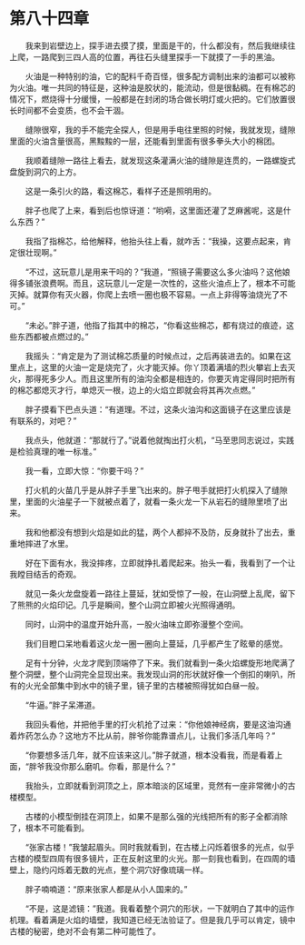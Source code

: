 # 第八十四章


　　我来到岩壁边上，探手进去摸了摸，里面是干的，什么都没有，然后我继续往上爬，一路爬到三四人高的位置，再往石头缝里探手一下就摸了一手的黑油。

　　火油是一种特别的油，它的配料千奇百怪，很多配方调制出来的油都可以被称为火油。唯一共同的特征是，这种油是胶状的，能流动，但是很黏稠。在有棉芯的情况下，燃烧得十分缓慢，一般都是在封闭的场合做长明灯或火把的。它们放置很长时间都不会变质，也不会干涸。

　　缝隙很窄，我的手不能完全探人，但是用手电往里照的时候，我就发现，缝隙里面的火油含量很高，黑黢黢的一层，还能看到里面有很多拳头大小的棉团。

　　我顺着缝隙一路往上看去，就发现这条灌满火油的缝隙是连贯的，一路螺旋式盘旋到洞穴的上方。

　　这是一条引火的路，看这棉芯，看样子还是照明用的。

　　胖子也爬了上来，看到后也惊讶道：“哟嗬，这里面还灌了芝麻酱呢，这是什么东西？”

　　我指了指棉芯，给他解释，他抬头往上看，就咋舌：“我操，这要点起来，肯定很壮现啊。”

　　“不过，这玩意儿是用来干吗的？”我道，“照镜子需要这么多火油吗？这他娘得多铺张浪费啊。而且，这玩意儿一定是一次性的，这些火油点上了，根本不可能灭掉。就算你有灭火器，你爬上去喷一圈也极不容易。一点上非得等油烧光了不可。”

　　“未必。”胖子道，他指了指其中的棉芯，“你看这些棉芯，都有烧过的痕迹，这些东西都被点燃过的。”

　　我摇头：“肯定是为了测试棉芯质量的时候点过，之后再装进去的。如果在这里点上，这里的火油一定是烧完了，火才能灭掉。你丫顶着满墙的烈火攀岩上去灭火，那得死多少人。而且这里所有的油沟全都是相连的，你要灭肯定得同时把所有的棉芯都熄灭才行，单熄灭一根，边上的火焰立即就会将其再次点燃。”

　　胖子摸看下巴点头道：“有道理。不过，这条火油沟和这面镜子在这里应该是有联系的，对吧？”

　　我点头，他就道：“那就行了。”说着他就掏出打火机，“马至思同志说过，实践是检验真理的唯一标准。”

　　我一看，立即大惊：“你要干吗？”

　　打火机的火苗几乎是从胖子手里飞出来的。胖子甩手就把打火机探入了缝隙里，里面的火油星子一下就被点着了，就看一条火龙一下从岩石的缝隙里喷了出来。

　　我和他都没有想到火焰是如此的猛，两个人都捽不及防，反身就扑了出去，重重地摔进了水里。

　　好在下面有水，我没摔疼，立即就挣扎着爬起来。抬头一看，我看到了一个让我瞠目结舌的奇观。

　　就见一条火龙盘旋着一路往上蔓延，犹如受惊了一般，在山洞壁上乱爬，留下了熊熊的火焰印记。几乎是瞬间，整个山洞立即被火光照得通明。

　　同时，山洞中的温度开始升高，一股火油味立即弥漫整个空间。

　　我们目瞪口呆地看着这火龙一圈一圈向上蔓延，几乎都产生了眩晕的感觉。

　　足有十分钟，火龙才爬到顶端停了下来。我们就看到一条火焰螺旋形地爬满了整个洞壁，整个山洞完全显现出来。我发现山洞的形状就好像一个倒扣的喇叭，所有的火光全部集中到水中的镜子里，镜子里的古楼被照得犹如白昼一般。

　　“牛逼。”胖子呆滞道。

　　我回头看他，并把他手里的打火机抢了过来：“你他娘神经病，要是这油沟通着炸药怎么办？这地方不比从前，胖爷你能靠谱点儿，让我们多活几年吗？”

　　“你要想多活几年，就不应该来这儿。”胖子就道，根本没看我，而是看着上面，“胖爷我没你那么磨叽。你看，那是什么？”

　　我抬头，立即就看到洞顶之上，原本暗淡的区域里，竞然有一座非常微小的古楼模型。

　　古楼的小模型倒挂在洞顶上，如果不是那么强的光线把所有的影子全都消除了，根本不可能看到。

　　“张家古楼！”我皱起眉头。同时我就看到，在古楼上闪烁着很多的光点，似乎古楼的模型四周有很多镜片，正在反射这里的火光。那一刻我也看到，在四周的墙壁上，隐约闪烁着无数的光点，整个洞穴好像琉璃一样。

　　胖子喃喃道：“原来张家人都是从小人国来的。”

　　“不是，这是滤镜：”我道。我看着整个洞穴的形状，一下就明白了其中的运作机理。看着满是火焰的墙壁，我知道已经无法验证了。但是我几乎可以肯定，镜中古楼的秘密，绝对不会有第二种可能性了。

